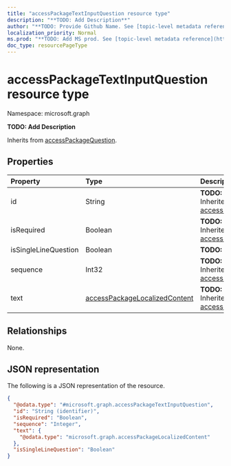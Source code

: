 ```yaml
---
title: "accessPackageTextInputQuestion resource type"
description: "**TODO: Add Description**"
author: "**TODO: Provide Github Name. See [topic-level metadata reference](https://msgo.azurewebsites.net/add/document/guidelines/metadata.html#topic-level-metadata)**"
localization_priority: Normal
ms.prod: "**TODO: Add MS prod. See [topic-level metadata reference](https://msgo.azurewebsites.net/add/document/guidelines/metadata.html#topic-level-metadata)**"
doc_type: resourcePageType
---
```


# accessPackageTextInputQuestion resource type

Namespace: microsoft.graph



**TODO: Add Description**


Inherits from [accessPackageQuestion](../resources/accesspackagequestion.md).

## Properties
|Property|Type|Description|
|:---|:---|:---|
|id|String|**TODO: Add Description** Inherited from [accessPackageQuestion](../resources/accesspackagequestion.md)|
|isRequired|Boolean|**TODO: Add Description** Inherited from [accessPackageQuestion](../resources/accesspackagequestion.md)|
|isSingleLineQuestion|Boolean|**TODO: Add Description**|
|sequence|Int32|**TODO: Add Description** Inherited from [accessPackageQuestion](../resources/accesspackagequestion.md)|
|text|[accessPackageLocalizedContent](../resources/accesspackagelocalizedcontent.md)|**TODO: Add Description** Inherited from [accessPackageQuestion](../resources/accesspackagequestion.md)|

## Relationships
None.

## JSON representation
The following is a JSON representation of the resource.
<!-- {
  "blockType": "resource",
  "@odata.type": "microsoft.graph.accessPackageTextInputQuestion"
}
-->
``` json
{
  "@odata.type": "#microsoft.graph.accessPackageTextInputQuestion",
  "id": "String (identifier)",
  "isRequired": "Boolean",
  "sequence": "Integer",
  "text": {
    "@odata.type": "microsoft.graph.accessPackageLocalizedContent"
  },
  "isSingleLineQuestion": "Boolean"
}
```


